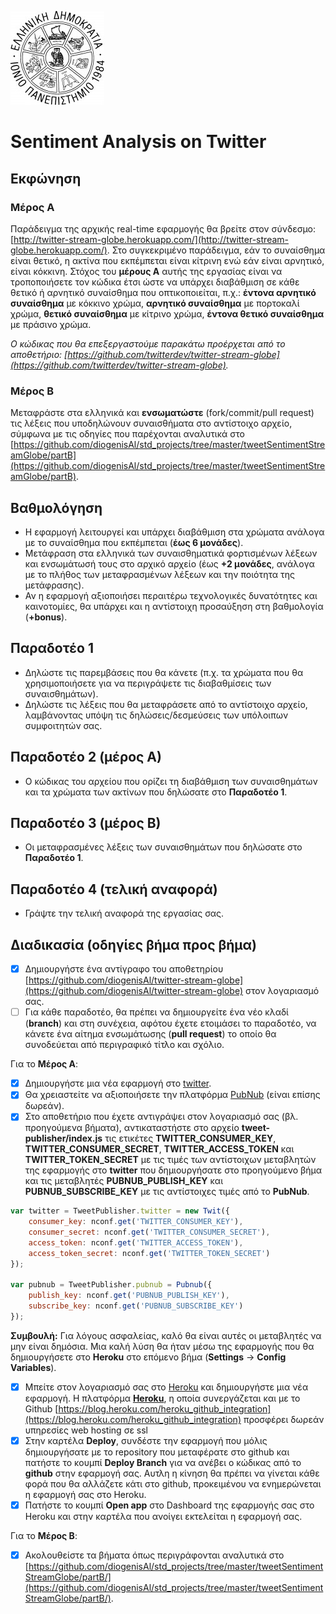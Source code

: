 ![Ιόνιο Πανεπιστήμιο](../logo-ionio-black-150x150.jpg)

# Sentiment Analysis on Twitter

## Εκφώνηση
### Μέρος Α
Παράδειγμα της αρχικής real-time εφαρμογής θα βρείτε στον σύνδεσμο: [http://twitter-stream-globe.herokuapp.com/](http://twitter-stream-globe.herokuapp.com/). Στο συγκεκριμένο παράδειγμα, εάν το συναίσθημα είναι θετικό, η ακτίνα που εκπέμπεται είναι κίτρινη ενώ εάν είναι αρνητικό, είναι κόκκινη. Στόχος του **μέρους Α** αυτής της εργασίας είναι να τροποποιήσετε τον κώδικα έτσι ώστε να υπάρχει διαβάθμιση σε κάθε θετικό ή αρνητικό συναίσθημα που οπτικοποιείται, π.χ.: **έντονα αρνητικό συναίσθημα** με κόκκινο χρώμα, **αρνητικό συναίσθημα** με πορτοκαλί χρώμα, **θετικό συναίσθημα** με κίτρινο χρώμα, **έντονα θετικό συναίσθημα** με πράσινο χρώμα.

*Ο κώδικας που θα επεξεργαστούμε παρακάτω προέρχεται από το αποθετήριο: [https://github.com/twitterdev/twitter-stream-globe](https://github.com/twitterdev/twitter-stream-globe).* 

### Μέρος Β
Μεταφράστε στα ελληνικά και **ενσωματώστε** (fork/commit/pull request) τις λέξεις που υποδηλώνουν συναισθήματα στο αντίστοιχο αρχείο, σύμφωνα με τις οδηγίες που παρέχονται αναλυτικά στο [https://github.com/diogenisAl/std_projects/tree/master/tweetSentimentStreamGlobe/partB](https://github.com/diogenisAl/std_projects/tree/master/tweetSentimentStreamGlobe/partB).

## Βαθμολόγηση
* Η εφαρμογή λειτουργεί και υπάρχει διαβάθμιση στα χρώματα ανάλογα με το συναίσθημα που εκπέμπεται (**έως 6 μονάδες**).
* Μετάφραση στα ελληνικά των συναισθηματικά φορτισμένων λέξεων και ενσωμάτωσή τους στο αρχικό αρχείο (έως **+2 μονάδες**, ανάλογα με το πλήθος των μεταφρασμένων λέξεων και την ποιότητα της μετάφρασης).
* Αν η εφαρμογή αξιοποιήσει περαιτέρω τεχνολογικές δυνατότητες και καινοτομίες, θα υπάρχει και η αντίστοιχη προσαύξηση στη βαθμολογία (**+bonus**).

## Παραδοτέο 1
* Δηλώστε τις παρεμβάσεις που θα κάνετε (π.χ. τα χρώματα που θα χρησιμοποιήσετε για να περιγράψετε τις διαβαθμίσεις των συναισθημάτων).
* Δηλώστε τις λέξεις που θα μεταφράσετε από το αντίστοιχο αρχείο, λαμβάνοντας υπόψη τις δηλώσεις/δεσμεύσεις των υπόλοιπων συμφοιτητών σας.

## Παραδοτέο 2 (μέρος Α)
* Ο κώδικας του αρχείου που ορίζει τη διαβάθμιση των συναισθημάτων και τα χρώματα των ακτίνων που δηλώσατε στο **Παραδοτέο 1**.

## Παραδοτέο 3 (μέρος Β)
* Οι μεταφρασμένες λέξεις των συναισθημάτων που δηλώσατε στο **Παραδοτέο 1**.

## Παραδοτέο 4 (τελική αναφορά)
* Γράψτε την τελική αναφορά της εργασίας σας.

## Διαδικασία (οδηγίες βήμα προς βήμα)
- [x] Δημιουργήστε ένα αντίγραφο του αποθετηρίου [https://github.com/diogenisAl/twitter-stream-globe](https://github.com/diogenisAl/twitter-stream-globe) στον λογαριασμό σας.
- [ ] Για κάθε παραδοτέο, θα πρέπει να δημιουργείτε ένα νέο κλαδί (**branch**) και στη συνέχεια, αφότου έχετε ετοιμάσει το παραδοτέο, να κάνετε ένα αίτημα ενσωμάτωσης (**pull request**) το οποίο θα συνοδεύεται από περιγραφικό τίτλο και σχόλιο.

Για το **Μέρος Α**:
- [x] Δημιουργήστε μια νέα εφαρμογή στο [twitter](https://apps.twitter.com/).
- [x] Θα χρειαστείτε να αξιοποιήσετε την πλατφόρμα [PubNub](https://admin.pubnub.com/) (είναι επίσης δωρεάν).
- [x] Στο αποθετήριο που έχετε αντιγράψει στον λογαριασμό σας (βλ. προηγούμενα βήματα), αντικαταστήστε στο αρχείο **tweet-publisher/index.js** τις ετικέτες **TWITTER_CONSUMER_KEY**, **TWITTER_CONSUMER_SECRET**, **TWITTER_ACCESS_TOKEN** και **TWITTER_TOKEN_SECRET** με τις τιμές των αντίστοιχων μεταβλητών της εφαρμογής στο **twitter** που δημιουργήσατε στο προηγούμενο βήμα και τις μεταβλητές **PUBNUB_PUBLISH_KEY** και **PUBNUB_SUBSCRIBE_KEY** με τις αντίστοιχες τιμές από το **PubNub**.
```javascript
var twitter = TweetPublisher.twitter = new Twit({
	consumer_key: nconf.get('TWITTER_CONSUMER_KEY'),
	consumer_secret: nconf.get('TWITTER_CONSUMER_SECRET'),
	access_token: nconf.get('TWITTER_ACCESS_TOKEN'),
	access_token_secret: nconf.get('TWITTER_TOKEN_SECRET')
});

var pubnub = TweetPublisher.pubnub = Pubnub({
	publish_key: nconf.get('PUBNUB_PUBLISH_KEY'),
	subscribe_key: nconf.get('PUBNUB_SUBSCRIBE_KEY')
});
```
**Συμβουλή:** Για λόγους ασφαλείας, καλό θα είναι αυτές οι μεταβλητές να μην είναι δημόσια. Μια καλή λύση θα ήταν μέσω της εφαρμογής που θα δημιουργήσετε στο **Heroku** στο επόμενο βήμα (**Settings** -> **Config Variables**).
- [x] Μπείτε στον λογαριασμό σας στο [Heroku](https://www.heroku.com/) και δημιουργήστε μια νέα εφαρμογή. Η πλατφόρμα **[Heroku](https://www.heroku.com/)**, η οποία συνεργάζεται και με το Github 	[https://blog.heroku.com/heroku_github_integration](https://blog.heroku.com/heroku_github_integration) προσφέρει δωρεάν υπηρεσίες web hosting σε ssl
- [x] Στην καρτέλα **Deploy**, συνδέστε την εφαρμογή που μόλις δημιουργήσατε με το repository που μεταφέρατε στο github και πατήστε το κουμπί **Deploy Branch** για να ανέβει ο κώδικας από το **github** στην εφαρμογή σας. Αυτλη η κίνηση θα πρέπει να γίνεται κάθε φορά που θα αλλάζετε κάτι στο github, προκειμένου να ενημερώνεται η εφαρμογή σας στο Heroku.
- [x] Πατήστε το κουμπί **Open app** στο Dashboard της εφαρμογής σας στο Heroku και στην καρτέλα που ανοίγει εκτελείται η εφαρμογή σας.

Για το **Μέρος Β**:
- [x] Ακολουθείστε τα βήματα όπως περιγράφονται αναλυτικά στο [https://github.com/diogenisAl/std_projects/tree/master/tweetSentimentStreamGlobe/partB/](https://github.com/diogenisAl/std_projects/tree/master/tweetSentimentStreamGlobe/partB/).
